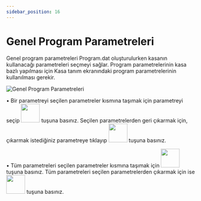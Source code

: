 ```yaml
---
sidebar_position: 16
---
```


# Genel Program Parametreleri

Genel program parametreleri Program.dat oluşturulurken kasanın kullanacağı parametreleri seçmeyi sağlar. Program parametrelerinin kasa bazlı yapılması için Kasa tanım ekranındaki program parametrelerinin kullanılması gerekir. 

![Genel Program Parametreleri](/img/moduller/genel-program-parametreleri.png)

•	Bir parametreyi seçilen parametreler kısmına taşımak için parametreyi seçip <img src="/img/butonlar/sag-buton.png" width="50" /> tuşuna basınız. Seçilen parametrelerden geri çıkarmak için, çıkarmak istediğiniz parametreye tıklayıp <img src="/img/butonlar/sol-buton.png" width="50" />   tuşuna basınız.

•	Tüm parametreleri seçilen parametreler kısmına taşımak için <img src="/img/butonlar/sag-sag-buton.png" width="50" />   tuşuna basınız. Tüm parametreleri seçilen parametrelerden çıkarmak için ise <img src="/img/butonlar/sol-sol-buton.png" width="50" />   tuşuna basınız.
